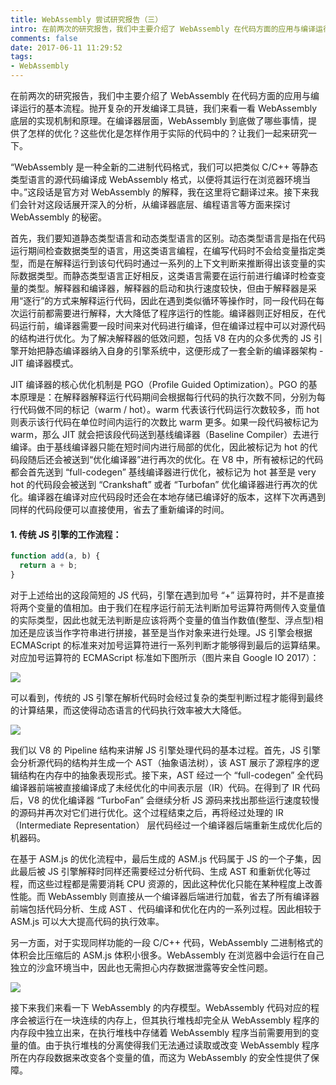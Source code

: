 ```yaml
---
title: WebAssembly 尝试研究报告（三）
intro: 在前两次的研究报告，我们中主要介绍了 WebAssembly 在代码方面的应用与编译运行的基本流程。抛开复杂的开发编译工具链，我们来看一看 WebAssembly 底层的实现机制和原理。在编译器层面，WebAssembly 到底做了哪些事情，提供了怎样的优化？这些优化是怎样作用于实际的代码中的？让我们一起来研究一下。
comments: false
date: 2017-06-11 11:29:52
tags:
- WebAssembly
---
```


在前两次的研究报告，我们中主要介绍了 WebAssembly 在代码方面的应用与编译运行的基本流程。抛开复杂的开发编译工具链，我们来看一看 WebAssembly 底层的实现机制和原理。在编译器层面，WebAssembly 到底做了哪些事情，提供了怎样的优化？这些优化是怎样作用于实际的代码中的？让我们一起来研究一下。

“WebAssembly 是一种全新的二进制代码格式，我们可以把类似 C/C++ 等静态类型语言的源代码编译成 WebAssembly 格式，以便将其运行在浏览器环境当中。”这段话是官方对 WebAssembly 的解释，我在这里将它翻译过来。接下来我们会针对这段话展开深入的分析，从编译器底层、编程语言等方面来探讨 WebAssembly 的秘密。

首先，我们要知道静态类型语言和动态类型语言的区别。动态类型语言是指在代码运行期间检查数据类型的语言，用这类语言编程，在编写代码时不会给变量指定类型，而是在解释运行到该句代码时通过一系列的上下文判断来推断得出该变量的实际数据类型。而静态类型语言正好相反，这类语言需要在运行前进行编译时检查变量的类型。解释器和编译器，解释器的启动和执行速度较快，但由于解释器是采用“逐行”的方式来解释运行代码，因此在遇到类似循环等操作时，同一段代码在每次运行前都需要进行解释，大大降低了程序运行的性能。编译器则正好相反，在代码运行前，编译器需要一段时间来对代码进行编译，但在编译过程中可以对源代码的结构进行优化。为了解决解释器的低效问题，包括 V8 在内的众多优秀的 JS 引擎开始把静态编译器纳入自身的引擎系统中，这便形成了一套全新的编译器架构 - JIT 编译器模式。

JIT 编译器的核心优化机制是 PGO（Profile Guided Optimization）。PGO 的基本原理是：在解释器解释运行代码期间会根据每行代码的执行次数不同，分别为每行代码做不同的标记（warm / hot）。warm 代表该行代码运行次数较多，而 hot 则表示该行代码在单位时间内运行的次数比 warm 更多。如果一段代码被标记为 warm，那么 JIT 就会把该段代码送到基线编译器（Baseline Compiler）去进行编译。由于基线编译器只能在短时间内进行局部的优化，因此被标记为 hot 的代码段随后还会被送到“优化编译器”进行再次的优化。在 V8 中，所有被标记的代码都会首先送到 “full-codegen” 基线编译器进行优化，被标记为 hot 甚至是 very hot 的代码段会被送到 “Crankshaft” 或者 “Turbofan” 优化编译器进行再次的优化。编译器在编译对应代码段时还会在本地存储已编译好的版本，这样下次再遇到同样的代码段便可以直接使用，省去了重新编译的时间。

#### 1. 传统 JS 引擎的工作流程：

 
```javascript
function add(a, b) {
  return a + b;
}
```

对于上述给出的这段简短的 JS 代码，引擎在遇到加号 “+” 运算符时，并不是直接将两个变量的值相加。由于我们在程序运行前无法判断加号运算符两侧传入变量值的实际类型，因此也就无法判断是应该将两个变量的值当作数值(整型、浮点型)相加还是应该当作字符串进行拼接，甚至是当作对象来进行处理。JS 引擎会根据 ECMAScript 的标准来对加号运算符进行一系列判断才能够得到最后的运算结果。对应加号运算符的 ECMAScript 标准如下图所示（图片来自 Google IO 2017）：

![](1.png)

可以看到，传统的 JS 引擎在解析代码时会经过复杂的类型判断过程才能得到最终的计算结果，而这使得动态语言的代码执行效率被大大降低。

![](2.png)

我们以 V8 的 Pipeline 结构来讲解 JS 引擎处理代码的基本过程。首先，JS 引擎会分析源代码的结构并生成一个 AST（抽象语法树），该 AST 展示了源程序的逻辑结构在内存中的抽象表现形式。接下来，AST 经过一个 “full-codegen” 全代码编译器前端被直接编译成了未经优化的中间表示层（IR）代码。在得到了 IR 代码后，V8 的优化编译器 “TurboFan” 会继续分析 JS 源码来找出那些运行速度较慢的源码并再次对它们进行优化。这个过程结束之后，再将经过处理的 IR（Intermediate Representation） 层代码经过一个编译器后端重新生成优化后的机器码。

在基于 ASM.js 的优化流程中，最后生成的 ASM.js 代码属于 JS 的一个子集，因此最后被 JS 引擎解释时同样还需要经过分析代码、生成 AST 和重新优化等过程，而这些过程都是需要消耗 CPU 资源的，因此这种优化只能在某种程度上改善性能。而 WebAssembly 则直接从一个编译器后端进行加载，省去了所有编译器前端包括代码分析、生成 AST 、代码编译和优化在内的一系列过程。因此相较于 ASM.js 可以大大提高代码的执行效率。

另一方面，对于实现同样功能的一段 C/C++ 代码，WebAssembly 二进制格式的体积会比压缩后的 ASM.js 体积小很多。WebAssembly 在浏览器中会运行在自己独立的沙盒环境当中，因此也无需担心内存数据泄露等安全性问题。

![](3.png)

接下来我们来看一下 WebAssembly 的内存模型。WebAssembly 代码对应的程序会被运行在一块连续的内存上，但其执行堆栈却完全从 WebAssembly 程序的内存段中独立出来，在执行堆栈中存储着 WebAssembly 程序当前需要用到的变量的值。由于执行堆栈的分离使得我们无法通过读取或改变 WebAssembly 程序所在内存段数据来改变各个变量的值，而这为 WebAssembly 的安全性提供了保障。
